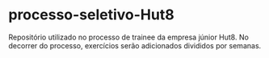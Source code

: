 # processo-seletivo-Hut8
Repositório utilizado no processo de trainee da empresa júnior Hut8. No decorrer do processo, exercícios serão adicionados divididos por semanas.
